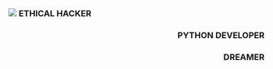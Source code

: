 <img src="https://readme-typing-svg.herokuapp.com?color=%2307F734&center=true&lines=Hello" style="display: inline">
<h3 align="right" style="display: inline">ETHICAL HACKER</h3>
<h3  align="right">PYTHON DEVELOPER</h3>
<h3  align="right">DREAMER</h3>
<!--
**nslearn/nslearn** is a ✨ _special_ ✨ repository because its `README.md` (this file) appears on your GitHub profile.

Here are some ideas to get you started:

- 🔭 I’m currently working on ...
- 🌱 I’m currently learning ...
- 👯 I’m looking to collaborate on ...
- 🤔 I’m looking for help with ...
- 💬 Ask me about ...
- 📫 How to reach me: ...
- 😄 Pronouns: ...
- ⚡ Fun fact: ...
-->
